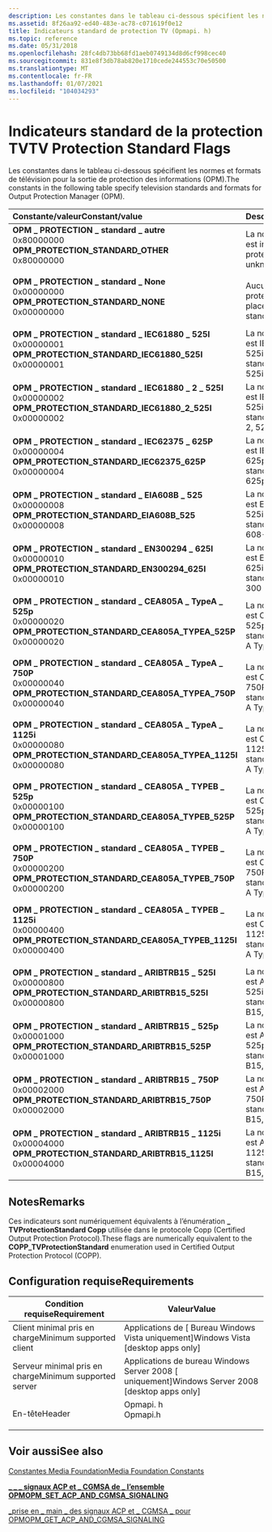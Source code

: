 ```yaml
---
description: Les constantes dans le tableau ci-dessous spécifient les normes et formats de télévision pour la sortie de protection des informations (OPM).
ms.assetid: 8f26aa92-ed40-483e-ac78-c071619f0e12
title: Indicateurs standard de protection TV (Opmapi. h)
ms.topic: reference
ms.date: 05/31/2018
ms.openlocfilehash: 28fc4db73bb68fd1aeb0749134d8d6cf998cec40
ms.sourcegitcommit: 831e8f3db78ab820e1710cede244553c70e50500
ms.translationtype: MT
ms.contentlocale: fr-FR
ms.lasthandoff: 01/07/2021
ms.locfileid: "104034293"
---
```

# <a name="tv-protection-standard-flags"></a><span data-ttu-id="29d0e-103">Indicateurs standard de la protection TV</span><span class="sxs-lookup"><span data-stu-id="29d0e-103">TV Protection Standard Flags</span></span>

<span data-ttu-id="29d0e-104">Les constantes dans le tableau ci-dessous spécifient les normes et formats de télévision pour la sortie de protection des informations (OPM).</span><span class="sxs-lookup"><span data-stu-id="29d0e-104">The constants in the following table specify television standards and formats for Output Protection Manager (OPM).</span></span>



| <span data-ttu-id="29d0e-105">Constante/valeur</span><span class="sxs-lookup"><span data-stu-id="29d0e-105">Constant/value</span></span>                                                                                                                                                                                                                                                                                                              | <span data-ttu-id="29d0e-106">Description</span><span class="sxs-lookup"><span data-stu-id="29d0e-106">Description</span></span>                                                    |
|:----------------------------------------------------------------------------------------------------------------------------------------------------------------------------------------------------------------------------------------------------------------------------------------------------------------------------|:---------------------------------------------------------------|
| <span id="OPM_PROTECTION_STANDARD_OTHER"></span><span id="opm_protection_standard_other"></span><dl> <span data-ttu-id="29d0e-107"><dt>**OPM \_ PROTECTION \_ standard \_ autre**</dt> <dt>0x80000000</dt></span><span class="sxs-lookup"><span data-stu-id="29d0e-107"><dt>**OPM\_PROTECTION\_STANDARD\_OTHER**</dt> <dt>0x80000000</dt></span></span> </dl>                                             | <span data-ttu-id="29d0e-108">La norme de protection est inconnue.</span><span class="sxs-lookup"><span data-stu-id="29d0e-108">The protection standard is unknown.</span></span><br/>                 |
| <span id="OPM_PROTECTION_STANDARD_NONE"></span><span id="opm_protection_standard_none"></span><dl> <span data-ttu-id="29d0e-109"><dt>**OPM \_ PROTECTION \_ standard \_ None**</dt> <dt>0x00000000</dt></span><span class="sxs-lookup"><span data-stu-id="29d0e-109"><dt>**OPM\_PROTECTION\_STANDARD\_NONE**</dt> <dt>0x00000000</dt></span></span> </dl>                                                | <span data-ttu-id="29d0e-110">Aucune norme de protection n’est en place.</span><span class="sxs-lookup"><span data-stu-id="29d0e-110">No protection standard is in place.</span></span><br/>                 |
| <span id="OPM_PROTECTION_STANDARD_IEC61880_525I"></span><span id="opm_protection_standard_iec61880_525i"></span><dl> <span data-ttu-id="29d0e-111"><dt>**OPM \_ PROTECTION \_ standard \_ IEC61880 \_ 525I**</dt> <dt>0x00000001</dt></span><span class="sxs-lookup"><span data-stu-id="29d0e-111"><dt>**OPM\_PROTECTION\_STANDARD\_IEC61880\_525I**</dt> <dt>0x00000001</dt></span></span> </dl>                    | <span data-ttu-id="29d0e-112">La norme de protection est IEC 61880, 525i.</span><span class="sxs-lookup"><span data-stu-id="29d0e-112">The protection standard is IEC 61880, 525i.</span></span><br/>         |
| <span id="OPM_PROTECTION_STANDARD_IEC61880_2_525I"></span><span id="opm_protection_standard_iec61880_2_525i"></span><dl> <span data-ttu-id="29d0e-113"><dt>**OPM \_ PROTECTION \_ standard \_ IEC61880 \_ 2 \_ 525I**</dt> <dt>0x00000002</dt></span><span class="sxs-lookup"><span data-stu-id="29d0e-113"><dt>**OPM\_PROTECTION\_STANDARD\_IEC61880\_2\_525I**</dt> <dt>0x00000002</dt></span></span> </dl>             | <span data-ttu-id="29d0e-114">La norme de protection est IEC 61880-2, 525i.</span><span class="sxs-lookup"><span data-stu-id="29d0e-114">The protection standard is IEC 61880-2, 525i.</span></span><br/>       |
| <span id="OPM_PROTECTION_STANDARD_IEC62375_625P"></span><span id="opm_protection_standard_iec62375_625p"></span><dl> <span data-ttu-id="29d0e-115"><dt>**OPM \_ PROTECTION \_ standard \_ IEC62375 \_ 625P**</dt> <dt>0x00000004</dt></span><span class="sxs-lookup"><span data-stu-id="29d0e-115"><dt>**OPM\_PROTECTION\_STANDARD\_IEC62375\_625P**</dt> <dt>0x00000004</dt></span></span> </dl>                    | <span data-ttu-id="29d0e-116">La norme de protection est IEC 62375, 625p.</span><span class="sxs-lookup"><span data-stu-id="29d0e-116">The protection standard is IEC 62375, 625p.</span></span><br/>         |
| <span id="OPM_PROTECTION_STANDARD_EIA608B_525"></span><span id="opm_protection_standard_eia608b_525"></span><dl> <span data-ttu-id="29d0e-117"><dt>**OPM \_ PROTECTION \_ standard \_ EIA608B \_ 525**</dt> <dt>0x00000008</dt></span><span class="sxs-lookup"><span data-stu-id="29d0e-117"><dt>**OPM\_PROTECTION\_STANDARD\_EIA608B\_525**</dt> <dt>0x00000008</dt></span></span> </dl>                          | <span data-ttu-id="29d0e-118">La norme de protection est EIA/CEA-608-B, 525i.</span><span class="sxs-lookup"><span data-stu-id="29d0e-118">The protection standard is EIA/CEA-608-B, 525i.</span></span><br/>     |
| <span id="OPM_PROTECTION_STANDARD_EN300294_625I"></span><span id="opm_protection_standard_en300294_625i"></span><dl> <span data-ttu-id="29d0e-119"><dt>**OPM \_ PROTECTION \_ standard \_ EN300294 \_ 625I**</dt> <dt>0x00000010</dt></span><span class="sxs-lookup"><span data-stu-id="29d0e-119"><dt>**OPM\_PROTECTION\_STANDARD\_EN300294\_625I**</dt> <dt>0x00000010</dt></span></span> </dl>                    | <span data-ttu-id="29d0e-120">La norme de protection est ETSI en 300 294, 625i.</span><span class="sxs-lookup"><span data-stu-id="29d0e-120">The protection standard is ETSI EN 300 294, 625i.</span></span><br/>   |
| <span id="OPM_PROTECTION_STANDARD_CEA805A_TYPEA_525P"></span><span id="opm_protection_standard_cea805a_typea_525p"></span><dl> <span data-ttu-id="29d0e-121"><dt>**OPM \_ PROTECTION \_ standard \_ CEA805A \_ TypeA \_ 525p**</dt> <dt>0x00000020</dt></span><span class="sxs-lookup"><span data-stu-id="29d0e-121"><dt>**OPM\_PROTECTION\_STANDARD\_CEA805A\_TYPEA\_525P**</dt> <dt>0x00000020</dt></span></span> </dl>    | <span data-ttu-id="29d0e-122">La norme de protection est CEA-805-A type A, 525p.</span><span class="sxs-lookup"><span data-stu-id="29d0e-122">The protection standard is CEA-805-A Type A, 525p.</span></span><br/>  |
| <span id="OPM_PROTECTION_STANDARD_CEA805A_TYPEA_750P"></span><span id="opm_protection_standard_cea805a_typea_750p"></span><dl> <span data-ttu-id="29d0e-123"><dt>**OPM \_ PROTECTION \_ standard \_ CEA805A \_ TypeA \_ 750P**</dt> <dt>0x00000040</dt></span><span class="sxs-lookup"><span data-stu-id="29d0e-123"><dt>**OPM\_PROTECTION\_STANDARD\_CEA805A\_TYPEA\_750P**</dt> <dt>0x00000040</dt></span></span> </dl>    | <span data-ttu-id="29d0e-124">La norme de protection est CEA-805-A type A, 750P.</span><span class="sxs-lookup"><span data-stu-id="29d0e-124">The protection standard is CEA-805-A Type A, 750p.</span></span><br/>  |
| <span id="OPM_PROTECTION_STANDARD_CEA805A_TYPEA_1125I"></span><span id="opm_protection_standard_cea805a_typea_1125i"></span><dl> <span data-ttu-id="29d0e-125"><dt>**OPM \_ PROTECTION \_ standard \_ CEA805A \_ TypeA \_ 1125i**</dt> <dt>0x00000080</dt></span><span class="sxs-lookup"><span data-stu-id="29d0e-125"><dt>**OPM\_PROTECTION\_STANDARD\_CEA805A\_TYPEA\_1125I**</dt> <dt>0x00000080</dt></span></span> </dl> | <span data-ttu-id="29d0e-126">La norme de protection est CEA-805-A type A, 1125i.</span><span class="sxs-lookup"><span data-stu-id="29d0e-126">The protection standard is CEA-805-A Type A, 1125i.</span></span><br/> |
| <span id="OPM_PROTECTION_STANDARD_CEA805A_TYPEB_525P"></span><span id="opm_protection_standard_cea805a_typeb_525p"></span><dl> <span data-ttu-id="29d0e-127"><dt>**OPM \_ PROTECTION \_ standard \_ CEA805A \_ TYPEB \_ 525p**</dt> <dt>0x00000100</dt></span><span class="sxs-lookup"><span data-stu-id="29d0e-127"><dt>**OPM\_PROTECTION\_STANDARD\_CEA805A\_TYPEB\_525P**</dt> <dt>0x00000100</dt></span></span> </dl>    | <span data-ttu-id="29d0e-128">La norme de protection est CEA-805-A type B, 525p.</span><span class="sxs-lookup"><span data-stu-id="29d0e-128">The protection standard is CEA-805-A Type B, 525p.</span></span><br/>  |
| <span id="OPM_PROTECTION_STANDARD_CEA805A_TYPEB_750P"></span><span id="opm_protection_standard_cea805a_typeb_750p"></span><dl> <span data-ttu-id="29d0e-129"><dt>**OPM \_ PROTECTION \_ standard \_ CEA805A \_ TYPEB \_ 750P**</dt> <dt>0x00000200</dt></span><span class="sxs-lookup"><span data-stu-id="29d0e-129"><dt>**OPM\_PROTECTION\_STANDARD\_CEA805A\_TYPEB\_750P**</dt> <dt>0x00000200</dt></span></span> </dl>    | <span data-ttu-id="29d0e-130">La norme de protection est CEA-805-A type B, 750P.</span><span class="sxs-lookup"><span data-stu-id="29d0e-130">The protection standard is CEA-805-A Type B, 750p.</span></span><br/>  |
| <span id="OPM_PROTECTION_STANDARD_CEA805A_TYPEB_1125I"></span><span id="opm_protection_standard_cea805a_typeb_1125i"></span><dl> <span data-ttu-id="29d0e-131"><dt>**OPM \_ PROTECTION \_ standard \_ CEA805A \_ TYPEB \_ 1125i**</dt> <dt>0x00000400</dt></span><span class="sxs-lookup"><span data-stu-id="29d0e-131"><dt>**OPM\_PROTECTION\_STANDARD\_CEA805A\_TYPEB\_1125I**</dt> <dt>0x00000400</dt></span></span> </dl> | <span data-ttu-id="29d0e-132">La norme de protection est CEA-805-A type B, 1125i.</span><span class="sxs-lookup"><span data-stu-id="29d0e-132">The protection standard is CEA-805-A Type B, 1125i.</span></span><br/> |
| <span id="OPM_PROTECTION_STANDARD_ARIBTRB15_525I"></span><span id="opm_protection_standard_aribtrb15_525i"></span><dl> <span data-ttu-id="29d0e-133"><dt>**OPM \_ PROTECTION \_ standard \_ ARIBTRB15 \_ 525I**</dt> <dt>0x00000800</dt></span><span class="sxs-lookup"><span data-stu-id="29d0e-133"><dt>**OPM\_PROTECTION\_STANDARD\_ARIBTRB15\_525I**</dt> <dt>0x00000800</dt></span></span> </dl>                 | <span data-ttu-id="29d0e-134">La norme de protection est ARIB TR-B15, 525i.</span><span class="sxs-lookup"><span data-stu-id="29d0e-134">The protection standard is ARIB TR-B15, 525i.</span></span><br/>       |
| <span id="OPM_PROTECTION_STANDARD_ARIBTRB15_525P"></span><span id="opm_protection_standard_aribtrb15_525p"></span><dl> <span data-ttu-id="29d0e-135"><dt>**OPM \_ PROTECTION \_ standard \_ ARIBTRB15 \_ 525p**</dt> <dt>0x00001000</dt></span><span class="sxs-lookup"><span data-stu-id="29d0e-135"><dt>**OPM\_PROTECTION\_STANDARD\_ARIBTRB15\_525P**</dt> <dt>0x00001000</dt></span></span> </dl>                 | <span data-ttu-id="29d0e-136">La norme de protection est ARIB TR-B15, 525p.</span><span class="sxs-lookup"><span data-stu-id="29d0e-136">The protection standard is ARIB TR-B15, 525p.</span></span><br/>       |
| <span id="OPM_PROTECTION_STANDARD_ARIBTRB15_750P"></span><span id="opm_protection_standard_aribtrb15_750p"></span><dl> <span data-ttu-id="29d0e-137"><dt>**OPM \_ PROTECTION \_ standard \_ ARIBTRB15 \_ 750P**</dt> <dt>0x00002000</dt></span><span class="sxs-lookup"><span data-stu-id="29d0e-137"><dt>**OPM\_PROTECTION\_STANDARD\_ARIBTRB15\_750P**</dt> <dt>0x00002000</dt></span></span> </dl>                 | <span data-ttu-id="29d0e-138">La norme de protection est ARIB TR-B15, 750P.</span><span class="sxs-lookup"><span data-stu-id="29d0e-138">The protection standard is ARIB TR-B15, 750p.</span></span><br/>       |
| <span id="OPM_PROTECTION_STANDARD_ARIBTRB15_1125I"></span><span id="opm_protection_standard_aribtrb15_1125i"></span><dl> <span data-ttu-id="29d0e-139"><dt>**OPM \_ PROTECTION \_ standard \_ ARIBTRB15 \_ 1125i**</dt> <dt>0x00004000</dt></span><span class="sxs-lookup"><span data-stu-id="29d0e-139"><dt>**OPM\_PROTECTION\_STANDARD\_ARIBTRB15\_1125I**</dt> <dt>0x00004000</dt></span></span> </dl>              | <span data-ttu-id="29d0e-140">La norme de protection est ARIB TR-B15, 1125i.</span><span class="sxs-lookup"><span data-stu-id="29d0e-140">The protection standard is ARIB TR-B15, 1125i.</span></span><br/>      |



## <a name="remarks"></a><span data-ttu-id="29d0e-141">Notes</span><span class="sxs-lookup"><span data-stu-id="29d0e-141">Remarks</span></span>

<span data-ttu-id="29d0e-142">Ces indicateurs sont numériquement équivalents à l’énumération **\_ TVProtectionStandard Copp** utilisée dans le protocole Copp (Certified Output Protection Protocol).</span><span class="sxs-lookup"><span data-stu-id="29d0e-142">These flags are numerically equivalent to the **COPP\_TVProtectionStandard** enumeration used in Certified Output Protection Protocol (COPP).</span></span>

## <a name="requirements"></a><span data-ttu-id="29d0e-143">Configuration requise</span><span class="sxs-lookup"><span data-stu-id="29d0e-143">Requirements</span></span>



| <span data-ttu-id="29d0e-144">Condition requise</span><span class="sxs-lookup"><span data-stu-id="29d0e-144">Requirement</span></span> | <span data-ttu-id="29d0e-145">Valeur</span><span class="sxs-lookup"><span data-stu-id="29d0e-145">Value</span></span> |
|-------------------------------------|-------------------------------------------------------------------------------------|
| <span data-ttu-id="29d0e-146">Client minimal pris en charge</span><span class="sxs-lookup"><span data-stu-id="29d0e-146">Minimum supported client</span></span><br/> | <span data-ttu-id="29d0e-147">Applications de \[ Bureau Windows Vista uniquement\]</span><span class="sxs-lookup"><span data-stu-id="29d0e-147">Windows Vista \[desktop apps only\]</span></span><br/>                                      |
| <span data-ttu-id="29d0e-148">Serveur minimal pris en charge</span><span class="sxs-lookup"><span data-stu-id="29d0e-148">Minimum supported server</span></span><br/> | <span data-ttu-id="29d0e-149">Applications de bureau Windows Server 2008 \[ uniquement\]</span><span class="sxs-lookup"><span data-stu-id="29d0e-149">Windows Server 2008 \[desktop apps only\]</span></span><br/>                                |
| <span data-ttu-id="29d0e-150">En-tête</span><span class="sxs-lookup"><span data-stu-id="29d0e-150">Header</span></span><br/>                   | <dl> <span data-ttu-id="29d0e-151"><dt>Opmapi. h</dt></span><span class="sxs-lookup"><span data-stu-id="29d0e-151"><dt>Opmapi.h</dt></span></span> </dl> |



## <a name="see-also"></a><span data-ttu-id="29d0e-152">Voir aussi</span><span class="sxs-lookup"><span data-stu-id="29d0e-152">See also</span></span>

<dl> <dt>

[<span data-ttu-id="29d0e-153">Constantes Media Foundation</span><span class="sxs-lookup"><span data-stu-id="29d0e-153">Media Foundation Constants</span></span>](media-foundation-constants.md)
</dt> <dt>

[<span data-ttu-id="29d0e-154">**\_ \_ \_ signaux ACP et \_ CGMSA de \_ l’ensemble OPM**</span><span class="sxs-lookup"><span data-stu-id="29d0e-154">**OPM\_SET\_ACP\_AND\_CGMSA\_SIGNALING**</span></span>](opm-set-acp-and-cgmsa-signaling.md)
</dt> <dt>

[<span data-ttu-id="29d0e-155">\_prise en \_ main \_ des signaux ACP et \_ CGMSA \_ pour OPM</span><span class="sxs-lookup"><span data-stu-id="29d0e-155">OPM\_GET\_ACP\_AND\_CGMSA\_SIGNALING</span></span>](opm-get-acp-and-cgmsa-signaling.md)
</dt> </dl>

 

 




